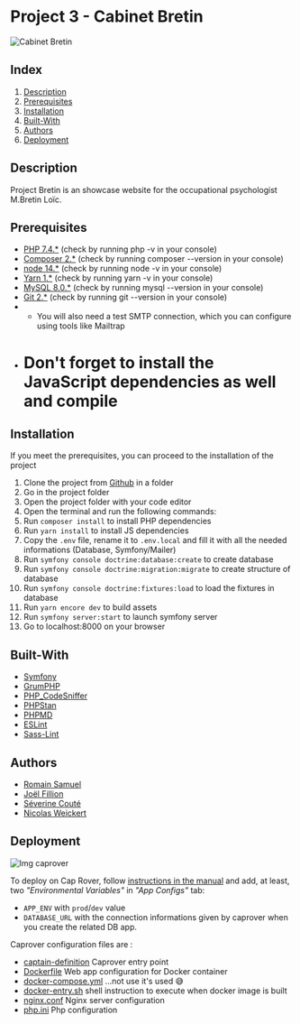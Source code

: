 # Project 3 - Cabinet Bretin

![Cabinet Bretin](Logo_L.Bretinrogn.png)

## Index
1. [Description](#Description)
2. [Prerequisites](#Prerequisites)
3. [Installation](#Installation)
4. [Built-With](#Built-With)
5. [Authors](#Authors)
6. [Deployment](#Deployment)

## Description

Project Bretin is an showcase website for the occupational psychologist M.Bretin Loïc.

## Prerequisites

* [PHP 7.4.*](https://www.php.net/releases/7_4_0.php) (check by running php -v in your console)
* [Composer 2.*](https://getcomposer.org/) (check by running composer --version in your console)
* [node 14.*](https://nodejs.org/en/) (check by running node -v in your console)
* [Yarn 1.*](https://yarnpkg.com/) (check by running yarn -v in your console)
* [MySQL 8.0.*](https://www.mysql.com/fr/) (check by running mysql --version in your console)
* [Git 2.*](https://git-scm.com/) (check by running git --version in your console)
* * You will also need a test SMTP connection, which you can configure using tools like Mailtrap
*  # Don't forget to install the JavaScript dependencies as well and compile

## Installation
If you meet the prerequisites, you can proceed to the installation of the project 

1. Clone the project from [Github](https://github.com/WildCodeSchool/orleans-202103-php-project-bretin.git) in a folder
2. Go in the project folder
3. Open the project folder with your code editor
4. Open the terminal and run the following commands:
5. Run `composer install` to install PHP dependencies
6. Run `yarn install` to install JS dependencies
7. Copy the `.env` file, rename it to `.env.local` and fill it with all the needed informations (Database, Symfony/Mailer)
8. Run `symfony console doctrine:database:create` to create database
9. Run `symfony console doctrine:migration:migrate` to create structure of database
10. Run `symfony console doctrine:fixtures:load` to load the fixtures in database
11. Run `yarn encore dev` to build assets
12. Run `symfony server:start` to launch symfony server
13. Go to localhost:8000 on your browser

## Built-With

* [Symfony](https://github.com/symfony/symfony)
* [GrumPHP](https://github.com/phpro/grumphp)
* [PHP_CodeSniffer](https://github.com/squizlabs/PHP_CodeSniffer)
* [PHPStan](https://github.com/phpstan/phpstan)
* [PHPMD](http://phpmd.org)
* [ESLint](https://eslint.org/)
* [Sass-Lint](https://github.com/sasstools/sass-lint)

## Authors

* [Romain Samuel](https://github.com/Mcbess-san)
* [Joël Fillion](https://github.com/jfillion12394)
* [Séverine Couté](https://github.com/sev-30)
* [Nicolas Weickert](https://github.com/NEL45)

## Deployment

![Img caprover](https://captain.phprover.wilders.dev/icon-512x512.png)

To deploy on Cap Rover, follow [instructions in the manual](https://caprover.com/docs/get-started.html) and add, at least, two  *"Environmental Variables"* in *"App Configs"*  tab:

* `APP_ENV` with `prod`/`dev` value
* `DATABASE_URL` with the connection informations given by caprover when you create the related DB app.

Caprover configuration files are : 

* [captain-definition](https://github.com/WildCodeSchool/sf4-pjt3-starter-kit/blob/master/captain-definition) Caprover entry point
* [Dockerfile](https://github.com/WildCodeSchool/sf4-pjt3-starter-kit/blob/master/Dockerfile) Web app configuration for Docker container
* [docker-compose.yml](https://github.com/WildCodeSchool/sf4-pjt3-starter-kit/blob/master/docker-compose.yml) ...not use it's used 😅
* [docker-entry.sh](https://github.com/WildCodeSchool/sf4-pjt3-starter-kit/blob/master/docker-entry.sh) shell instruction to execute when docker image is built
* [nginx.conf](https://github.com/WildCodeSchool/sf4-pjt3-starter-kit/blob/master/nginx.conf) Nginx server configuration
* [php.ini](https://github.com/WildCodeSchool/sf4-pjt3-starter-kit/blob/master/php.ini) Php configuration